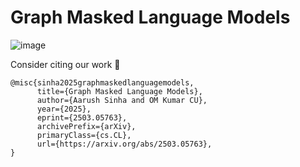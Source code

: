 # Graph Masked Language Models




![image](https://github.com/user-attachments/assets/d806275b-68ba-4ace-a0f3-b87a323aa690)


Consider citing our work 🤗

```
@misc{sinha2025graphmaskedlanguagemodels,
      title={Graph Masked Language Models}, 
      author={Aarush Sinha and OM Kumar CU},
      year={2025},
      eprint={2503.05763},
      archivePrefix={arXiv},
      primaryClass={cs.CL},
      url={https://arxiv.org/abs/2503.05763}, 
}
```
